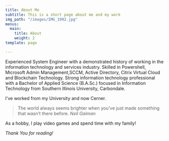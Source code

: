 ```yaml
---
title: About Me
subtitle: This is a short page about me and my work
img_path: "/images/IMG_1992.jpg"
menus:
  main:
    title: About
    weight: 2
template: page

---
```

Experienced System Engineer with a demonstrated history of working in the information technology and services industry. Skilled in Powershell, Microsoft Admin Management,SCCM, Active Directory, Citrix Virtual Cloud and Blockchain Technology. Strong information technology professional with a Bachelor of Applied Science (B.A.Sc.) focused in Information Technology from Southern Illinois University, Carbondale.

I've worked from my University and now Cerner.

> The world always seems brighter when you’ve just made something that wasn’t there before. <cite>Neil Gaiman</cite>

As a hobby, I play video games and spend time with my family!

_Thank You for reading!_